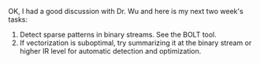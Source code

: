 OK, I had a good discussion with Dr. Wu and here is my next two week's tasks:

1. Detect sparse patterns in binary streams. See the BOLT tool.
2. If vectorization is suboptimal, try summarizing it at the binary stream or higher IR level for automatic detection and optimization.